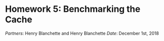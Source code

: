 # Homework 5: Benchmarking the Cache

_Partners_: Henry Blanchette and Henry Blanchette
_Date_: December 1st, 2018
